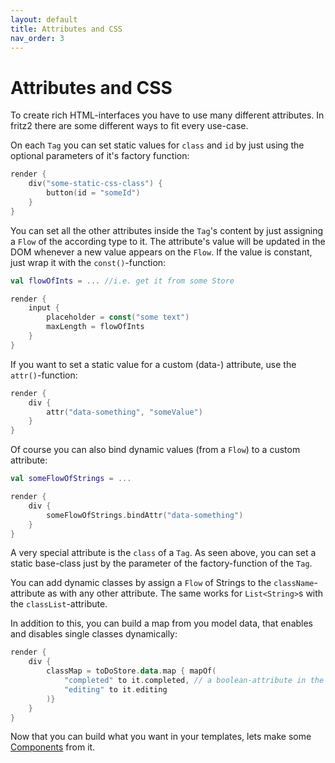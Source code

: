 ```yaml
---
layout: default
title: Attributes and CSS
nav_order: 3
---
```

# Attributes and CSS

To create rich HTML-interfaces you have to use many different attributes. In fritz2 there are some different ways to fit every use-case.

On each `Tag` you can set static values for `class` and `id` by just using the optional parameters of it's factory function:
```kotlin
render {
    div("some-static-css-class") {
        button(id = "someId")
    }
}
```

You can set all the other attributes inside the `Tag`'s content by just assigning a `Flow` of the according type to it. The attribute's value will be updated in the DOM whenever a new value appears on the `Flow`. If the value is constant, just wrap it with the `const()`-function:
```kotlin
val flowOfInts = ... //i.e. get it from some Store

render {
    input {
        placeholder = const("some text")
        maxLength = flowOfInts
    }
}
```

If you want to set a static value for a custom (data-) attribute, use the `attr()`-function:
```kotlin
render {
    div {
        attr("data-something", "someValue")
    }
}
```

Of course you can also bind dynamic values (from a `Flow`) to a custom attribute:
```kotlin
val someFlowOfStrings = ... 

render {
    div {
        someFlowOfStrings.bindAttr("data-something")
    }
}
```

A very special attribute is the `class` of a `Tag`. As seen above, you can set a static base-class just by the parameter of the factory-function of the `Tag`.

You can add dynamic classes by assign a `Flow` of Strings to the `className`-attribute as with any other attribute. The same works for `List<String>`s with the `classList`-attribute.

In addition to this, you can build a map from you model data, that enables and disables single classes dynamically:
```kotlin
render {
    div {
        classMap = toDoStore.data.map { mapOf(
            "completed" to it.completed, // a boolean-attribute in the data-model
            "editing" to it.editing
        )}
    }
}
```
Now that you can build what you want in your templates, lets make some [Components](Components.html) from it.